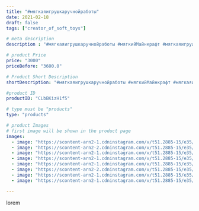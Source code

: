 ```yaml
---
title: "#мягкаяигрушкаручнойработы"
date: 2021-02-18
draft: false
tags: ["creator_of_soft_toys"]

# meta description
description : "#мягкаяигрушкаручнойработы #мягкийМайнкрафт #мягкаяигрушка #майнкрафт #майнкрафтмягкий #мягкийгаст #мягкийгигант #мягкийГаст #гаст #гигантскийГаст #Гаст"

# product Price
price: "3000"
priceBefore: "3600.0"

# Product Short Description
shortDescription: "#мягкаяигрушкаручнойработы #мягкийМайнкрафт #мягкаяигрушка #майнкрафт #майнкрафтмягкий #мягкийгаст #мягкийгигант #мягкийГаст #гаст #гигантскийГаст #Гаст"

#product ID
productID: "CLbBKizH1f5"

# type must be "products"
type: "products"

# product Images
# first image will be shown in the product page
images:
  - image: "https://scontent-arn2-1.cdninstagram.com/v/t51.2885-15/e35/150011940_724135031632703_6971945146611426010_n.jpg?_nc_ht=scontent-arn2-1.cdninstagram.com&_nc_cat=111&_nc_ohc=mxswsx6MeR4AX9vAa_o&se=7&tp=1&oh=f4c4908725fe9974f6803653b679412c&oe=605E5B9A&ig_cache_key=MjUxMTYwNjMzNTcxMDA3MjM4NQ%3D%3D.2"
  - image: "https://scontent-arn2-2.cdninstagram.com/v/t51.2885-15/e35/150723465_321714412628208_708160671244711103_n.jpg?_nc_ht=scontent-arn2-2.cdninstagram.com&_nc_cat=100&_nc_ohc=K26Vnp69UGUAX8K7PuV&se=7&tp=1&oh=3c43e44d15219d0af2b17921689c72a2&oe=605DB001&ig_cache_key=MjUxMTYwNjMzNTc4NTY1ODM4Mg%3D%3D.2"
  - image: "https://scontent-arn2-1.cdninstagram.com/v/t51.2885-15/e35/152052181_847796045768978_3784103560367511161_n.jpg?_nc_ht=scontent-arn2-1.cdninstagram.com&_nc_cat=102&_nc_ohc=4lkBoRxxo88AX-3L_iB&se=7&tp=1&oh=94db39b0ab134f63a533843943687164&oe=6060590E&ig_cache_key=MjUxMTYwNjMzNTc3NzIyMTU2OQ%3D%3D.2"
  - image: "https://scontent-arn2-1.cdninstagram.com/v/t51.2885-15/e35/150731689_464820951358738_8902035108805142660_n.jpg?_nc_ht=scontent-arn2-1.cdninstagram.com&_nc_cat=110&_nc_ohc=KAjZFra9wEQAX-qS1nq&se=7&tp=1&oh=964d6f826eccc36b65d32ee043c97572&oe=6060C485&ig_cache_key=MjUxMTYwNjMzNTczNTE2NTUyMw%3D%3D.2"
  - image: "https://scontent-arn2-1.cdninstagram.com/v/t51.2885-15/e35/151076927_239887274290977_1401059944086900905_n.jpg?_nc_ht=scontent-arn2-1.cdninstagram.com&_nc_cat=109&_nc_ohc=HQyYcXL1C2EAX-9WfcT&se=7&tp=1&oh=767e7865652c5377810caafcadec04ba&oe=605F6A6B&ig_cache_key=MjUxMTYwNjMzNTc2ODY3MzE5Mg%3D%3D.2"
  - image: "https://scontent-arn2-2.cdninstagram.com/v/t51.2885-15/e35/150937141_766826994233724_2336483438220721764_n.jpg?_nc_ht=scontent-arn2-2.cdninstagram.com&_nc_cat=100&_nc_ohc=LibEn2eBF5sAX85NMOk&se=7&tp=1&oh=c344a5eb396301040ef4a60d155e397b&oe=605F2373&ig_cache_key=MjUxMTYwNjMzNTc2MDQ1NzQ1Mw%3D%3D.2"
  - image: "https://scontent-arn2-1.cdninstagram.com/v/t51.2885-15/e35/151177852_589878629062414_6308085094077422142_n.jpg?_nc_ht=scontent-arn2-1.cdninstagram.com&_nc_cat=110&_nc_ohc=67Zyk-xqodAAX9n3Yu8&se=7&tp=1&oh=8a073a636f5e884deb80119f3dfa618a&oe=605F36CA&ig_cache_key=MjUxMTYwNjMzNTcxODM3OTg5NQ%3D%3D.2"
  - image: "https://scontent-arn2-1.cdninstagram.com/v/t51.2885-15/e35/150988493_1192259801170839_5225698907310513106_n.jpg?_nc_ht=scontent-arn2-1.cdninstagram.com&_nc_cat=103&_nc_ohc=buCUpykTsikAX_hI4d9&se=7&tp=1&oh=3cc133f45bc60408ec7e1b01949cca34&oe=60613DC9&ig_cache_key=MjUxMTYwNjMzNTc0MzY3NDIxNw%3D%3D.2"

---
```

lorem
